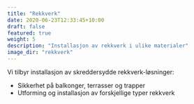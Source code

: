 ```yaml
---
title: "Rekkverk"
date: 2020-06-23T12:33:45+10:00
draft: false
featured: true
weight: 5
description: "Installasjon av rekkverk i ulike materialer"
image_dir: "rekkverk"
---
```


Vi tilbyr installasjon av skreddersydde rekkverk-løsninger:

- Sikkerhet på balkonger, terrasser og trapper
- Utforming og installasjon av forskjellige typer rekkverk
